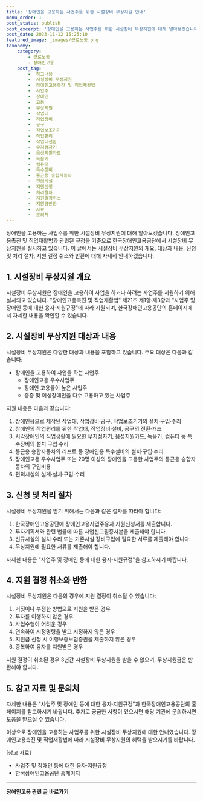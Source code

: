 ```yaml
---
title: '장애인을 고용하는 사업주를 위한 시설장비 무상지원 안내'
menu_order: 1
post_status: publish
post_excerpt: '장애인을 고용하는 사업주를 위한 시설장비 무상지원에 대해 알아보겠습니다. 장애인고용촉진 및 직업재활법과 관련된 규정을 기준으로 한국장애인고용공단에서 시설장비 무상지원을 실시하고 있습니다. 이 글에서는 시설장비 무상지원의 개요, 대상과 내용, 신청 및 처리 절차, 지원 결정 취소와 반환에 대해 자세히 안내하겠습니다.'
post_date: 2023-11-12 15:25:10
featured_image: _images/근로노동.png
taxonomy:
    category:
        - 근로노동
        - 장애인고용
    post_tag:
        -  참고내용
        -  시설장비 무상지원
        -  장애인고용촉진 및 직업재활법
        -  사업주
        -  장애인
        -  고용
        -  무상지원
        -  작업대
        -  작업장비
        -  공구
        -  작업보조기기
        -  작업편리
        -  작업대전환
        -  무지점자기
        -  음성지원카드
        -  녹음기
        -  컴퓨터
        -  특수장비
        -  통근용 승합자동차
        -  편의시설
        -  지원신청
        -  처리절차
        -  지원결정취소
        -  지원금반환
        -  자료
        -  문의처
---
```




장애인을 고용하는 사업주를 위한 시설장비 무상지원에 대해 알아보겠습니다. 장애인고용촉진 및 직업재활법과 관련된 규정을 기준으로 한국장애인고용공단에서 시설장비 무상지원을 실시하고 있습니다. 이 글에서는 시설장비 무상지원의 개요, 대상과 내용, 신청 및 처리 절차, 지원 결정 취소와 반환에 대해 자세히 안내하겠습니다.

## 1. 시설장비 무상지원 개요

시설장비 무상지원은 장애인을 고용하여 사업을 하거나 하려는 사업주를 지원하기 위해 실시되고 있습니다. "장애인고용촉진 및 직업재활법" 제21조 제1항·제3항과 "사업주 및 장애인 등에 대한 융자·지원규정"에 따라 지원되며, 한국장애인고용공단의 홈페이지에서 자세한 내용을 확인할 수 있습니다.

## 2. 시설장비 무상지원 대상과 내용

시설장비 무상지원은 다양한 대상과 내용을 포함하고 있습니다. 주요 대상은 다음과 같습니다:

- 장애인을 고용하여 사업을 하는 사업주
  - 장애인고용 우수사업주
  - 장애인 고용률이 높은 사업주
  - 중증 및 여성장애인을 다수 고용하고 있는 사업주

지원 내용은 다음과 같습니다:

1. 장애인용으로 제작된 작업대, 작업장비·공구, 작업보조기기의 설치·구입·수리
2. 장애인의 작업편리를 위한 작업대, 작업장비·설비, 공구의 전환·개조
3. 시각장애인의 직업생활에 필요한 무지점자기, 음성지원카드, 녹음기, 컴퓨터 등 특수장비의 설치·구입·수리
4. 통근용 승합자동차의 리프트 등 장애인용 특수설비의 설치·구입·수리
5. 장애인고용 우수사업주 또는 20명 이상의 장애인을 고용한 사업주의 통근용 승합자동차의 구입비용
6. 편의시설의 설계·설치·구입·수리

## 3. 신청 및 처리 절차

시설장비 무상지원을 받기 위해서는 다음과 같은 절차를 따라야 합니다:

1. 한국장애인고용공단에 장애인고용사업주융자·지원신청서를 제출합니다.
2. 투자계획서와 관련 법률에 따른 사업신고필증사본을 제출해야 합니다.
3. 신규시설의 설치·수리 또는 기존시설·장비구입에 필요한 서류를 제출해야 합니다.
4. 무상지원에 필요한 서류를 제출해야 합니다.

자세한 내용은 "사업주 및 장애인 등에 대한 융자·지원규정"을 참고하시기 바랍니다.

## 4. 지원 결정 취소와 반환

시설장비 무상지원은 다음의 경우에 지원 결정이 취소될 수 있습니다:

1. 거짓이나 부정한 방법으로 지원을 받은 경우
2. 투자를 이행하지 않은 경우
3. 사업수행이 어려운 경우
4. 연속하여 시정명령을 받고 시정하지 않은 경우
5. 지원금 신청 시 이행보증보험증권을 제출하지 않은 경우
6. 중복하여 융자를 지원받은 경우

지원 결정이 취소된 경우 3년간 시설장비 무상지원을 받을 수 없으며, 무상지원금은 반환해야 합니다.

## 5. 참고 자료 및 문의처

자세한 내용은 "사업주 및 장애인 등에 대한 융자·지원규정"과 한국장애인고용공단의 홈페이지를 참고하시기 바랍니다. 추가로 궁금한 사항이 있으시면 해당 기관에 문의하시면 도움을 받으실 수 있습니다.

이상으로 장애인을 고용하는 사업주를 위한 시설장비 무상지원에 대한 안내였습니다. 장애인고용촉진 및 직업재활법에 따라 시설장비 무상지원의 혜택을 받으시기를 바랍니다.

[참고 자료]
- 사업주 및 장애인 등에 대한 융자·지원규정
- 한국장애인고용공단 홈페이지
<!-- wp:separator -->
<hr class="wp-block-separator has-alpha-channel-opacity"/>
<!-- /wp:separator -->

<!-- wp:group {"backgroundColor":"base","layout":{"type":"constrained"}} -->
<div class="wp-block-group has-base-background-color has-background"><!-- wp:paragraph {"align":"center","fontSize":"medium"} -->
<p class="has-text-align-center has-large-font-size"><strong>장애인고용 관련 글 바로가기</strong></p>
<!-- /wp:paragraph -->


<!-- wp:latest-posts
{"categories":[{"id":11037,"count":19,"description":"","link":"https://uknowlaw.com/category/%ec%9e%a5%ec%95%a0%ec%9d%b8%ea%b3%a0%ec%9a%a9/","name":"장애인고용","slug":"장애인고용","taxonomy":"category","parent":0,"meta":[],"_links":{"self":[{"href":"https://uknowlaw.com/wp-json/wp/v2/categories/11037"}],"collection":[{"href":"https://uknowlaw.com/wp-json/wp/v2/categories"}],"about":[{"href":"https://uknowlaw.com/wp-json/wp/v2/taxonomies/category"}],"wp:post_type":[{"href":"https://uknowlaw.com/wp-json/wp/v2/posts?categories=11037"}],"curies":[{"name":"wp","href":"https://api.w.org/{rel}","templated":true}]}}],"postsToShow":100,"excerptLength":28,"postLayout":"grid","columns":2,"featuredImageAlign":"left","featuredImageSizeSlug":"large","fontSize":18px} /--></div>
<!-- /wp:group -->